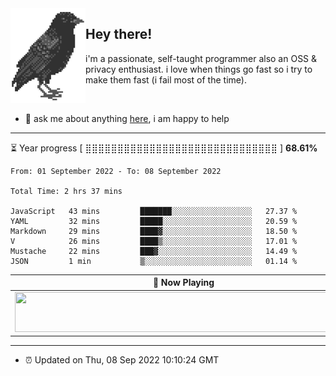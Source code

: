 <img align="left" src="assets/birb.png">

## Hey there!

i'm a passionate, self-taught programmer also an OSS & privacy enthusiast. i love when things go fast so i try to make them fast (i fail most of the time). 

</br>

- 💬 ask me about anything [here](https://github.com/aunsigned/aunsigned/issues), i am happy to help

---

⏳ Year progress [ ⣿⣿⣿⣿⣿⣿⣿⣿⣿⣿⣿⣿⣿⣿⣿⣿⣿⣿⣿⣿⣿⣿⣿⣿⣿⣿⣿⣿⣿⣿ ] **68.61%**

<!--START_SECTION:waka-->

```text
From: 01 September 2022 - To: 08 September 2022

Total Time: 2 hrs 37 mins

JavaScript   43 mins         ███████░░░░░░░░░░░░░░░░░░   27.37 %
YAML         32 mins         █████░░░░░░░░░░░░░░░░░░░░   20.59 %
Markdown     29 mins         ████▓░░░░░░░░░░░░░░░░░░░░   18.50 %
V            26 mins         ████▒░░░░░░░░░░░░░░░░░░░░   17.01 %
Mustache     22 mins         ███▓░░░░░░░░░░░░░░░░░░░░░   14.49 %
JSON         1 min           ▒░░░░░░░░░░░░░░░░░░░░░░░░   01.14 %
```

<!--END_SECTION:waka-->

| 🎵 Now Playing                                                                                                                 |
| ------------------------------------------------------------------------------------------------------------------------------ |
| <a href="https://status.nmoo.dev/now-playing?open"><img src="https://status.nmoo.dev/now-playing" width="540" height="64"></a> |

---

- ⏰ Updated on Thu, 08 Sep 2022 10:10:24 GMT
